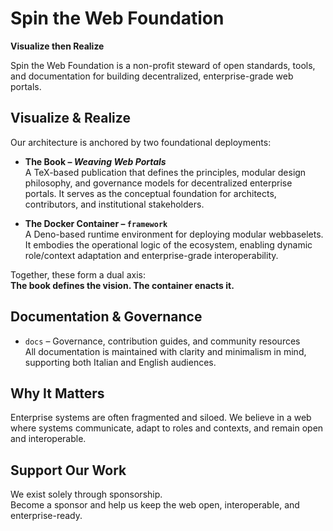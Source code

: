 # Spin the Web Foundation

**Visualize then Realize**

Spin the Web Foundation is a non-profit steward of open standards, tools, and documentation for building decentralized, enterprise-grade web portals.

## Visualize & Realize

Our architecture is anchored by two foundational deployments:

- **The Book – _Weaving Web Portals_**  
  A TeX-based publication that defines the principles, modular design philosophy, and governance models for decentralized enterprise portals. It serves as the conceptual foundation for architects, contributors, and institutional stakeholders.

- **The Docker Container – `framework`**  
  A Deno-based runtime environment for deploying modular webbaselets. It embodies the operational logic of the ecosystem, enabling dynamic role/context adaptation and enterprise-grade interoperability.

Together, these form a dual axis:  
**The book defines the vision. The container enacts it.**

## Documentation & Governance

- `docs` – Governance, contribution guides, and community resources  
  All documentation is maintained with clarity and minimalism in mind, supporting both Italian and English audiences.

## Why It Matters

Enterprise systems are often fragmented and siloed. We believe in a web where systems communicate, adapt to roles and contexts, and remain open and interoperable.

## Support Our Work

We exist solely through sponsorship.  
Become a sponsor and help us keep the web open, interoperable, and enterprise-ready.
